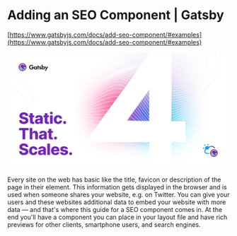 # Adding an SEO Component | Gatsby

[https://www.gatsbyjs.com/docs/add-seo-component/#examples](https://www.gatsbyjs.com/docs/add-seo-component/#examples)

![gatsby.jpg](Adding%20an%20%20b9198/gatsby.jpg)

Every site on the web has basic  like the title, favicon or description of the page in their  element. This information gets displayed in the browser and is used when someone shares your website, e.g. on Twitter. You can give your users and these websites additional data to embed your website with more data — and that's where this guide for a SEO component comes in. At the end you'll have a component you can place in your layout file and have rich previews for other clients, smartphone users, and search engines.
